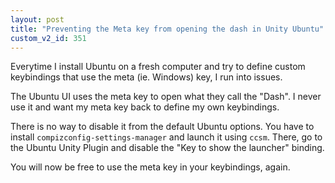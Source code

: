 ```yaml
---
layout: post
title: "Preventing the Meta key from opening the dash in Unity Ubuntu"
custom_v2_id: 351
---
```


<p>Everytime I install Ubuntu on a fresh computer and try to define custom keybindings that use the meta (ie. Windows) key, I run into issues.</p>
<p>The Ubuntu UI uses the meta key to open what they call the "Dash". I never use it and want my meta key back to define my own keybindings.</p>
<p>There is no way to disable it from the default Ubuntu options. You have to install <code>compizconfig-settings-manager</code> and launch it using <code>ccsm</code>. There, go to the Ubuntu Unity Plugin and disable the "Key to show the launcher" binding.</p>
<p>You will now be free to use the meta key in your keybindings, again.</p>